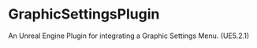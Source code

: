 # GraphicSettingsPlugin
 An Unreal Engine Plugin for integrating a Graphic Settings Menu. (UE5.2.1)
